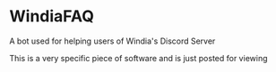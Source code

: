 # WindiaFAQ
A bot used for helping users of Windia's Discord Server

This is a very specific piece of software and is just posted for viewing
